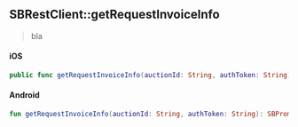## SBRestClient::getRequestInvoiceInfo

> bla

<!-- tabs:start -->

#### **iOS**

```swift
public func getRequestInvoiceInfo(auctionId: String, authToken: String) -> SBPromise<SBRequestInvoiceInfo>
```

#### **Android**

```kotlin
fun getRequestInvoiceInfo(auctionId: String, authToken: String): SBPromise<SBRequestInvoiceInfo>
```

<!-- tabs:end -->